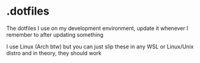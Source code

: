# .dotfiles

The dotfiles I use on my development environment, update it whenever I remember
to after updating something

I use Linux (Arch btw) but you can just slip these in any WSL or Linux/Unix distro
and in theory, they should work
